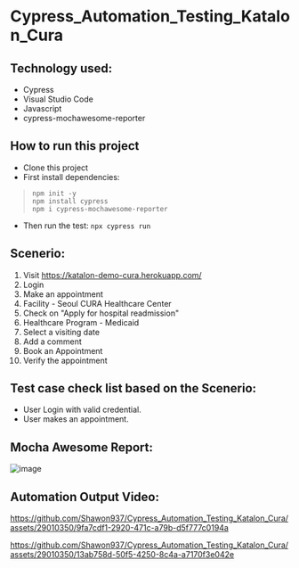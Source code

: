 # Cypress_Automation_Testing_Katalon_Cura

## Technology used:
- Cypress
- Visual Studio Code
- Javascript
- cypress-mochawesome-reporter

## How to run this project

- Clone this project
- First install dependencies:
> `npm init -y` </br>
> `npm install cypress` </br>
> `npm i cypress-mochawesome-reporter` </br>

- Then run the test:
 ```npx cypress run```

## Scenerio:

1. Visit https://katalon-demo-cura.herokuapp.com/
2. Login
3. Make an appointment
4. Facility - Seoul CURA Healthcare Center
5. Check on "Apply for hospital readmission"
6. Healthcare Program - Medicaid
7. Select a visiting date
8. Add a comment
7. Book an Appointment
8. Verify the appointment

## Test case check list based on the Scenerio:

- User Login with valid credential.
- User makes an appointment.

## Mocha Awesome Report:
![image](https://github.com/Shawon937/Cypress_Automation_Testing_Katalon_Cura/assets/29010350/6c190932-61b2-41d8-b87f-d06724716b3c)


## Automation Output Video:



https://github.com/Shawon937/Cypress_Automation_Testing_Katalon_Cura/assets/29010350/9fa7cdf1-2920-471c-a79b-d5f777c0194a


https://github.com/Shawon937/Cypress_Automation_Testing_Katalon_Cura/assets/29010350/13ab758d-50f5-4250-8c4a-a7170f3e042e








